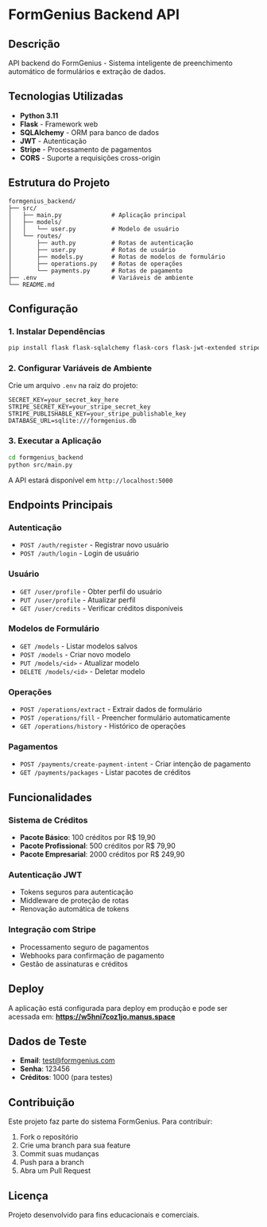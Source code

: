 # FormGenius Backend API

## Descrição
API backend do FormGenius - Sistema inteligente de preenchimento automático de formulários e extração de dados.

## Tecnologias Utilizadas
- **Python 3.11**
- **Flask** - Framework web
- **SQLAlchemy** - ORM para banco de dados
- **JWT** - Autenticação
- **Stripe** - Processamento de pagamentos
- **CORS** - Suporte a requisições cross-origin

## Estrutura do Projeto
```
formgenius_backend/
├── src/
│   ├── main.py              # Aplicação principal
│   ├── models/
│   │   └── user.py          # Modelo de usuário
│   └── routes/
│       ├── auth.py          # Rotas de autenticação
│       ├── user.py          # Rotas de usuário
│       ├── models.py        # Rotas de modelos de formulário
│       ├── operations.py    # Rotas de operações
│       └── payments.py      # Rotas de pagamento
├── .env                     # Variáveis de ambiente
└── README.md
```

## Configuração

### 1. Instalar Dependências
```bash
pip install flask flask-sqlalchemy flask-cors flask-jwt-extended stripe python-dotenv
```

### 2. Configurar Variáveis de Ambiente
Crie um arquivo `.env` na raiz do projeto:
```
SECRET_KEY=your_secret_key_here
STRIPE_SECRET_KEY=your_stripe_secret_key
STRIPE_PUBLISHABLE_KEY=your_stripe_publishable_key
DATABASE_URL=sqlite:///formgenius.db
```

### 3. Executar a Aplicação
```bash
cd formgenius_backend
python src/main.py
```

A API estará disponível em `http://localhost:5000`

## Endpoints Principais

### Autenticação
- `POST /auth/register` - Registrar novo usuário
- `POST /auth/login` - Login de usuário

### Usuário
- `GET /user/profile` - Obter perfil do usuário
- `PUT /user/profile` - Atualizar perfil
- `GET /user/credits` - Verificar créditos disponíveis

### Modelos de Formulário
- `GET /models` - Listar modelos salvos
- `POST /models` - Criar novo modelo
- `PUT /models/<id>` - Atualizar modelo
- `DELETE /models/<id>` - Deletar modelo

### Operações
- `POST /operations/extract` - Extrair dados de formulário
- `POST /operations/fill` - Preencher formulário automaticamente
- `GET /operations/history` - Histórico de operações

### Pagamentos
- `POST /payments/create-payment-intent` - Criar intenção de pagamento
- `GET /payments/packages` - Listar pacotes de créditos

## Funcionalidades

### Sistema de Créditos
- **Pacote Básico**: 100 créditos por R$ 19,90
- **Pacote Profissional**: 500 créditos por R$ 79,90
- **Pacote Empresarial**: 2000 créditos por R$ 249,90

### Autenticação JWT
- Tokens seguros para autenticação
- Middleware de proteção de rotas
- Renovação automática de tokens

### Integração com Stripe
- Processamento seguro de pagamentos
- Webhooks para confirmação de pagamento
- Gestão de assinaturas e créditos

## Deploy
A aplicação está configurada para deploy em produção e pode ser acessada em:
**https://w5hni7coz1jo.manus.space**

## Dados de Teste
- **Email**: test@formgenius.com
- **Senha**: 123456
- **Créditos**: 1000 (para testes)

## Contribuição
Este projeto faz parte do sistema FormGenius. Para contribuir:
1. Fork o repositório
2. Crie uma branch para sua feature
3. Commit suas mudanças
4. Push para a branch
5. Abra um Pull Request

## Licença
Projeto desenvolvido para fins educacionais e comerciais.

